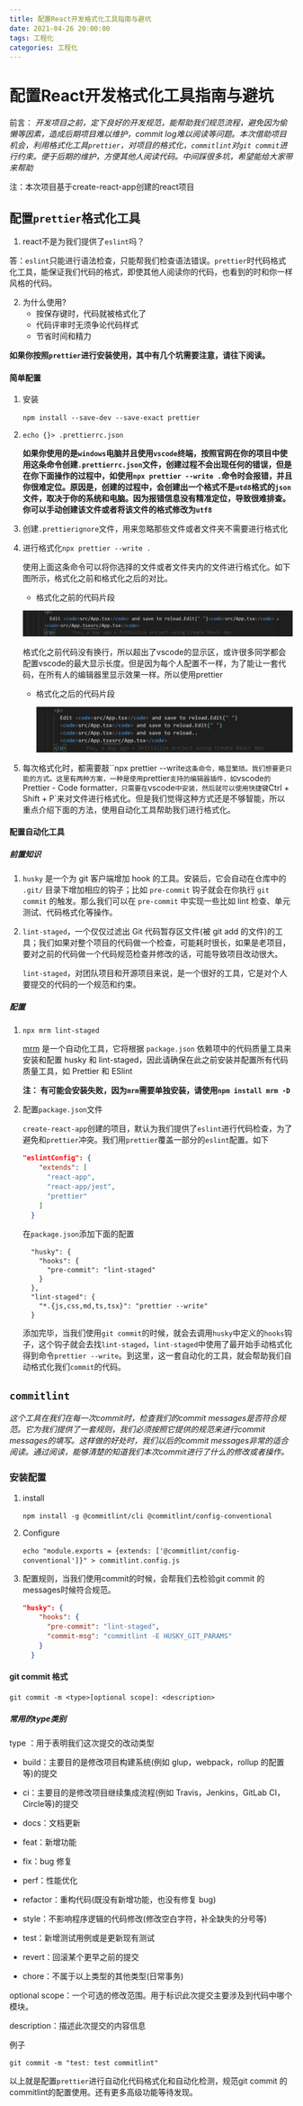 ```yaml
---
title: 配置React开发格式化工具指南与避坑
date: 2021-04-26 20:00:00
tags: 工程化
categories: 工程化
---
```


# 配置React开发格式化工具指南与避坑

前言： _开发项目之前，定下良好的开发规范，能帮助我们规范流程，避免因为偷懒等因素，造成后期项目难以维护，commit log难以阅读等问题。本次借助项目机会，利用格式化工具`prettier`，对项目的格式化，`commitlint`对`git commit`进行约束。便于后期的维护，方便其他人阅读代码。中间踩很多坑，希望能给大家带来帮助_

注：本次项目基于create-react-app创建的react项目

## 配置`prettier`格式化工具

1. react不是为我们提供了`eslint`吗？

答：`eslint`只能进行语法检查，只能帮我们检查语法错误。`prettier`时代码格式化工具，能保证我们代码的格式，即使其他人阅读你的代码，也看到的时和你一样风格的代码。

2. 为什么使用?
   - 按保存键时，代码就被格式化了
   - 代码评审时无须争论代码样式
   - 节省时间和精力

**如果你按照`prettier`进行安装使用，其中有几个坑需要注意，请往下阅读。**

#### 简单配置

1. 安装

   `npm install --save-dev --save-exact prettier`

2. `echo {}> .prettierrc.json` 

   **如果你使用的是`windows`电脑并且使用`vscode`终端，按照官网在你的项目中使用这条命令创建`.prettierrc.json`文件，创建过程不会出现任何的错误，但是在你下面操作的过程中，如使用`npx prettier --write .`命令时会报错，并且你很难定位。原因是，创建的过程中，会创建出一个格式不是`utd8`格式的`json`文件，取决于你的系统和电脑。因为报错信息没有精准定位，导致很难排查。你可以手动创建该文件或者将该文件的格式修改为`utf8`**

3. 创建`.prettierignore`文件，用来忽略那些文件或者文件夹不需要进行格式化

4. 进行格式化`npx prettier --write .`

   使用上面这条命令可以将你选择的文件或者文件夹内的文件进行格式化。如下图所示，格式化之前和格式化之后的对比。

   - 格式化之前的代码片段

   ![格式化之前](/img/格式化/prettier.png)

   格式化之前代码没有换行，所以超出了vscode的显示区，或许很多同学都会配置vscode的最大显示长度。但是因为每个人配置不一样，为了能让一套代码，在所有人的编辑器里显示效果一样。所以使用prettier

   

   - 格式化之后的代码片段

     ![](/img/格式化/prettier_after.png)

5. 每次格式化时，都需要敲``npx prettier --write`这条命令，略显繁琐。我们想要更只能的方式。这里有两种方案，一种是使用`prettier`支持的编辑器插件，如`vscode`的`Prettier - Code formatter`，只需要在`vscode`中安装，然后就可以使用快捷键`Ctrl + Shift + P`来对文件进行格式化。但是我们觉得这种方式还是不够智能，所以重点介绍下面的方法，使用自动化工具帮助我们进行格式化。



#### 配置自动化工具

##### 前置知识

1. `husky` 是一个为 git 客户端增加 hook 的工具。安装后，它会自动在仓库中的 `.git/` 目录下增加相应的钩子；比如 `pre-commit` 钩子就会在你执行 `git commit` 的触发。那么我们可以在 `pre-commit` 中实现一些比如 lint 检查、单元测试、代码格式化等操作。

2. `lint-staged`，一个仅仅过滤出 Git 代码暂存区文件(被 git add 的文件)的工具；我们如果对整个项目的代码做一个检查，可能耗时很长，如果是老项目，要对之前的代码做一个代码规范检查并修改的话，可能导致项目改动很大。

   `lint-staged`，对团队项目和开源项目来说，是一个很好的工具，它是对个人要提交的代码的一个规范和约束。

##### 配置

1. `npx mrm lint-staged`

   [mrm](https://github.com/sapegin/mrm) 是一个自动化工具，它将根据 `package.json` 依赖项中的代码质量工具来安装和配置 husky 和 lint-staged，因此请确保在此之前安装并配置所有代码质量工具，如 Prettier 和 ESlint

   **注： 有可能会安装失败，因为`mrm`需要单独安装，请使用`npm install mrm -D`**

2. 配置`package.json`文件

   `create-react-app`创建的项目，默认为我们提供了`eslint`进行代码检查，为了避免和`prettier`冲突。我们用`prettier`覆盖一部分的`eslint`配置。如下

   ```json
   "eslintConfig": {
       "extends": [
         "react-app",
         "react-app/jest",
         "prettier"
       ]
     }
   ```

	在`package.json`添加下面的配置
	
	```json​	
	  "husky": {
	    "hooks": {
	      "pre-commit": "lint-staged"
	    }
	  },
	  "lint-staged": {
	    "*.{js,css,md,ts,tsx}": "prettier --write"
	  }
	```
	
	添加完毕，当我们使用`git commit`的时候，就会去调用`husky`中定义的`hooks`钩子，这个钩子就会去找`lint-staged`，`lint-staged`中使用了最开始手动格式化得到命令`prettier --write`。到这里，这一套自动化的工具，就会帮助我们自动格式化我们`commit`的代码。



## `commitlint`

_这个工具在我们在每一次commit时，检查我们的commit messages是否符合规范。它为我们提供了一套规则，我们必须按照它提供的规范来进行commit messages的填写。这样做的好处时，我们以后的commit messages非常的适合阅读。通过阅读，能够清楚的知道我们本次commit进行了什么的修改或者操作。_

### 安装配置

1. install

   `npm install -g @commitlint/cli @commitlint/config-conventional`

2. Configure

   `echo "module.exports = {extends: ['@commitlint/config-conventional']}" > commitlint.config.js`

3. 配置规则，当我们使用commit的时候，会帮我们去检验git commit 的messages时候符合规范。

   ```json
   "husky": {
       "hooks": {
         "pre-commit": "lint-staged",
         "commit-msg": "commitlint -E HUSKY_GIT_PARAMS"
       }
     }
   ```

#### git commit 格式

```Git
git commit -m <type>[optional scope]: <description>
```

##### 常用的type类别

type ：用于表明我们这次提交的改动类型

- build：主要目的是修改项目构建系统(例如 glup，webpack，rollup 的配置等)的提交

- ci：主要目的是修改项目继续集成流程(例如 Travis，Jenkins，GitLab CI，Circle等)的提交

- docs：文档更新

- feat：新增功能

- fix：bug 修复

- perf：性能优化

- refactor：重构代码(既没有新增功能，也没有修复 bug)

- style：不影响程序逻辑的代码修改(修改空白字符，补全缺失的分号等)

- test：新增测试用例或是更新现有测试

- revert：回滚某个更早之前的提交

- chore：不属于以上类型的其他类型(日常事务)

optional scope：一个可选的修改范围。用于标识此次提交主要涉及到代码中哪个模块。

description：描述此次提交的内容信息

例子

```git
git commit -m "test: test commitlint"
```

以上就是配置`prettier`进行自动化代码格式化和自动化检测，规范git commit 的commitlint的配置使用。还有更多高级功能等待发现。